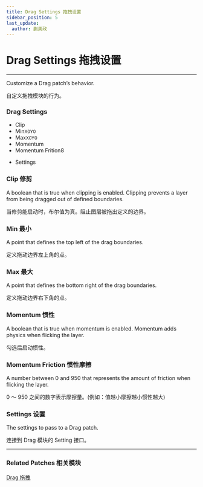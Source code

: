 ```yaml
---
title: Drag Settings 拖拽设置
sidebar_position: 5
last_update:
  author: 蒯美政
---
```


# Drag Settings 拖拽设置

---

Customize a Drag patch’s behavior.

自定义拖拽模块的行为。

<div className="patch-container">
    <div className="patch processor">
        <h3>Drag Settings</h3>
        <ul className="inputs">
            <li>Clip<span className="checkbox-off"></span></li>
            <li>Min<small>X<span>0</span>Y<span>0</span></small></li>
            <li>Max<small>X<span>0</span>Y<span>0</span></small></li>
            <li>Momentum<span className="checkbox-off"></span></li>
            <li>Momentum Frition<span>8</span></li>    
        </ul>
        <ul className="outputs">
            <li>Settings<span></span></li>
        </ul>
    </div>
</div>

### Clip 修剪

A boolean that is true when clipping is enabled. Clipping prevents a layer from being dragged out of defined boundaries.

当修剪能启动时，布尔值为真。阻止图层被拖出定义的边界。

### Min 最小

A point that defines the top left of the drag boundaries.

定义拖动边界左上角的点。

### Max 最大

A point that defines the bottom right of the drag boundaries.

定义拖动边界右下角的点。

### Momentum 惯性

A boolean that is true when momentum is enabled. Momentum adds physics when flicking the layer.

勾选后启动惯性。

### Momentum Friction 惯性摩擦

A number between 0 and 950 that represents the amount of friction when flicking the layer.

0 ～ 950 之间的数字表示摩擦量。(例如：值越小摩擦越小惯性越大)

### Settings 设置

The settings to pass to a Drag patch.

连接到 Drag 模块的 Setting 接口。

---

### Related Patches 相关模块

[Drag 拖拽](./Drag.md)
